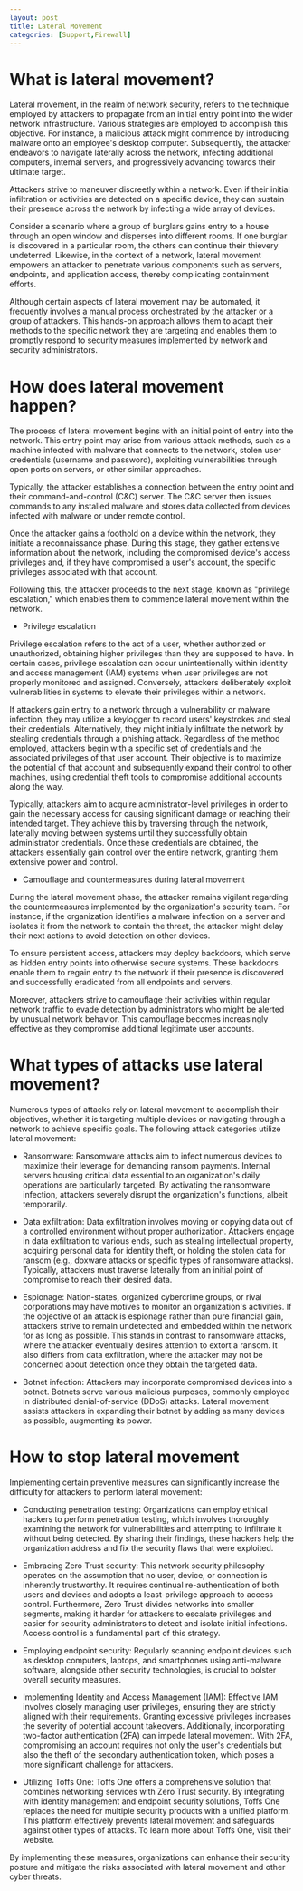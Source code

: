 ```yaml
---
layout: post
title: Lateral Movement
categories: [Support,Firewall]
---
```

# What is lateral movement?

Lateral movement, in the realm of network security, refers to the technique employed by attackers to propagate from an initial entry point into the wider network infrastructure. Various strategies are employed to accomplish this objective. For instance, a malicious attack might commence by introducing malware onto an employee's desktop computer. Subsequently, the attacker endeavors to navigate laterally across the network, infecting additional computers, internal servers, and progressively advancing towards their ultimate target.

Attackers strive to maneuver discreetly within a network. Even if their initial infiltration or activities are detected on a specific device, they can sustain their presence across the network by infecting a wide array of devices.

Consider a scenario where a group of burglars gains entry to a house through an open window and disperses into different rooms. If one burglar is discovered in a particular room, the others can continue their thievery undeterred. Likewise, in the context of a network, lateral movement empowers an attacker to penetrate various components such as servers, endpoints, and application access, thereby complicating containment efforts.

Although certain aspects of lateral movement may be automated, it frequently involves a manual process orchestrated by the attacker or a group of attackers. This hands-on approach allows them to adapt their methods to the specific network they are targeting and enables them to promptly respond to security measures implemented by network and security administrators.

# How does lateral movement happen?

The process of lateral movement begins with an initial point of entry into the network. This entry point may arise from various attack methods, such as a machine infected with malware that connects to the network, stolen user credentials (username and password), exploiting vulnerabilities through open ports on servers, or other similar approaches.

Typically, the attacker establishes a connection between the entry point and their command-and-control (C&C) server. The C&C server then issues commands to any installed malware and stores data collected from devices infected with malware or under remote control.

Once the attacker gains a foothold on a device within the network, they initiate a reconnaissance phase. During this stage, they gather extensive information about the network, including the compromised device's access privileges and, if they have compromised a user's account, the specific privileges associated with that account.

Following this, the attacker proceeds to the next stage, known as "privilege escalation," which enables them to commence lateral movement within the network.

* Privilege escalation

Privilege escalation refers to the act of a user, whether authorized or unauthorized, obtaining higher privileges than they are supposed to have. In certain cases, privilege escalation can occur unintentionally within identity and access management (IAM) systems when user privileges are not properly monitored and assigned. Conversely, attackers deliberately exploit vulnerabilities in systems to elevate their privileges within a network.

If attackers gain entry to a network through a vulnerability or malware infection, they may utilize a keylogger to record users' keystrokes and steal their credentials. Alternatively, they might initially infiltrate the network by stealing credentials through a phishing attack. Regardless of the method employed, attackers begin with a specific set of credentials and the associated privileges of that user account. Their objective is to maximize the potential of that account and subsequently expand their control to other machines, using credential theft tools to compromise additional accounts along the way.

Typically, attackers aim to acquire administrator-level privileges in order to gain the necessary access for causing significant damage or reaching their intended target. They achieve this by traversing through the network, laterally moving between systems until they successfully obtain administrator credentials. Once these credentials are obtained, the attackers essentially gain control over the entire network, granting them extensive power and control.


* Camouflage and countermeasures during lateral movement

During the lateral movement phase, the attacker remains vigilant regarding the countermeasures implemented by the organization's security team. For instance, if the organization identifies a malware infection on a server and isolates it from the network to contain the threat, the attacker might delay their next actions to avoid detection on other devices.

To ensure persistent access, attackers may deploy backdoors, which serve as hidden entry points into otherwise secure systems. These backdoors enable them to regain entry to the network if their presence is discovered and successfully eradicated from all endpoints and servers.

Moreover, attackers strive to camouflage their activities within regular network traffic to evade detection by administrators who might be alerted by unusual network behavior. This camouflage becomes increasingly effective as they compromise additional legitimate user accounts.

# What types of attacks use lateral movement?
Numerous types of attacks rely on lateral movement to accomplish their objectives, whether it is targeting multiple devices or navigating through a network to achieve specific goals. The following attack categories utilize lateral movement:

* Ransomware: Ransomware attacks aim to infect numerous devices to maximize their leverage for demanding ransom payments. Internal servers housing critical data essential to an organization's daily operations are particularly targeted. By activating the ransomware infection, attackers severely disrupt the organization's functions, albeit temporarily.

* Data exfiltration: Data exfiltration involves moving or copying data out of a controlled environment without proper authorization. Attackers engage in data exfiltration to various ends, such as stealing intellectual property, acquiring personal data for identity theft, or holding the stolen data for ransom (e.g., doxware attacks or specific types of ransomware attacks). Typically, attackers must traverse laterally from an initial point of compromise to reach their desired data.

* Espionage: Nation-states, organized cybercrime groups, or rival corporations may have motives to monitor an organization's activities. If the objective of an attack is espionage rather than pure financial gain, attackers strive to remain undetected and embedded within the network for as long as possible. This stands in contrast to ransomware attacks, where the attacker eventually desires attention to extort a ransom. It also differs from data exfiltration, where the attacker may not be concerned about detection once they obtain the targeted data.

* Botnet infection: Attackers may incorporate compromised devices into a botnet. Botnets serve various malicious purposes, commonly employed in distributed denial-of-service (DDoS) attacks. Lateral movement assists attackers in expanding their botnet by adding as many devices as possible, augmenting its power.

# How to stop lateral movement
Implementing certain preventive measures can significantly increase the difficulty for attackers to perform lateral movement:

* Conducting penetration testing: Organizations can employ ethical hackers to perform penetration testing, which involves thoroughly examining the network for vulnerabilities and attempting to infiltrate it without being detected. By sharing their findings, these hackers help the organization address and fix the security flaws that were exploited.

* Embracing Zero Trust security: This network security philosophy operates on the assumption that no user, device, or connection is inherently trustworthy. It requires continual re-authentication of both users and devices and adopts a least-privilege approach to access control. Furthermore, Zero Trust divides networks into smaller segments, making it harder for attackers to escalate privileges and easier for security administrators to detect and isolate initial infections. Access control is a fundamental part of this strategy.

* Employing endpoint security: Regularly scanning endpoint devices such as desktop computers, laptops, and smartphones using anti-malware software, alongside other security technologies, is crucial to bolster overall security measures.

* Implementing Identity and Access Management (IAM): Effective IAM involves closely managing user privileges, ensuring they are strictly aligned with their requirements. Granting excessive privileges increases the severity of potential account takeovers. Additionally, incorporating two-factor authentication (2FA) can impede lateral movement. With 2FA, compromising an account requires not only the user's credentials but also the theft of the secondary authentication token, which poses a more significant challenge for attackers.

* Utilizing Toffs One: Toffs One offers a comprehensive solution that combines networking services with Zero Trust security. By integrating with identity management and endpoint security solutions, Toffs One replaces the need for multiple security products with a unified platform. This platform effectively prevents lateral movement and safeguards against other types of attacks. To learn more about Toffs One, visit their website.

By implementing these measures, organizations can enhance their security posture and mitigate the risks associated with lateral movement and other cyber threats.